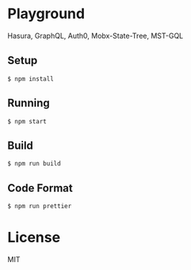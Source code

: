 # Playground
Hasura, GraphQL, Auth0, Mobx-State-Tree, MST-GQL

## Setup

```
$ npm install
```

## Running

```
$ npm start
```

## Build

```
$ npm run build
```

## Code Format

```
$ npm run prettier
```

# License

MIT
